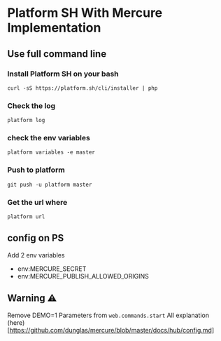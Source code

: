# Platform SH With Mercure Implementation

## Use full command line
### Install Platform SH on your bash
```curl -sS https://platform.sh/cli/installer | php```

### Check the log
```platform log```

### check the env variables
```platform variables -e master```

### Push to platform 
```git push -u platform master ```

### Get the url where
```platform url```

## config on PS
Add 2 env variables

* env:MERCURE_SECRET
* env:MERCURE_PUBLISH_ALLOWED_ORIGINS

## Warning ⚠️
Remove DEMO=1 Parameters from `web.commands.start`
All explanation (here)[https://github.com/dunglas/mercure/blob/master/docs/hub/config.md]